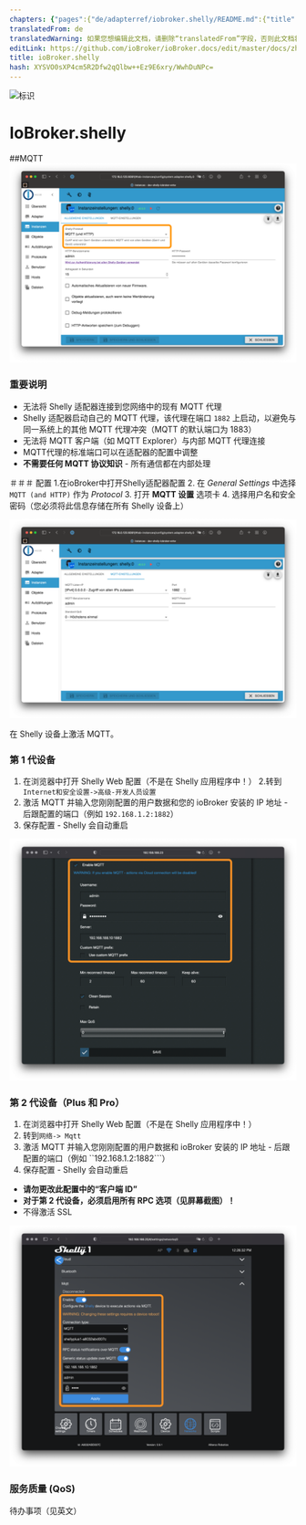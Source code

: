 ```yaml
---
chapters: {"pages":{"de/adapterref/iobroker.shelly/README.md":{"title":{"de":"ioBroker.shelly"},"content":"de/adapterref/iobroker.shelly/README.md"},"de/adapterref/iobroker.shelly/protocol-coap.md":{"title":{"de":"ioBroker.shelly"},"content":"de/adapterref/iobroker.shelly/protocol-coap.md"},"de/adapterref/iobroker.shelly/protocol-mqtt.md":{"title":{"de":"ioBroker.shelly"},"content":"de/adapterref/iobroker.shelly/protocol-mqtt.md"},"de/adapterref/iobroker.shelly/restricted-login.md":{"title":{"de":"ioBroker.shelly"},"content":"de/adapterref/iobroker.shelly/restricted-login.md"},"de/adapterref/iobroker.shelly/state-changes.md":{"title":{"de":"ioBroker.shelly"},"content":"de/adapterref/iobroker.shelly/state-changes.md"},"de/adapterref/iobroker.shelly/faq.md":{"title":{"de":"ioBroker.shelly"},"content":"de/adapterref/iobroker.shelly/faq.md"},"de/adapterref/iobroker.shelly/debug.md":{"title":{"de":"ioBroker.shelly"},"content":"de/adapterref/iobroker.shelly/debug.md"}}}
translatedFrom: de
translatedWarning: 如果您想编辑此文档，请删除“translatedFrom”字段，否则此文档将再次自动翻译
editLink: https://github.com/ioBroker/ioBroker.docs/edit/master/docs/zh-cn/adapterref/iobroker.shelly/protocol-mqtt.md
title: ioBroker.shelly
hash: XYSVO0sXP4cm5R2Dfw2qQlbw++Ez9E6xry/WwhDuNPc=
---
```

![标识](../../../de/adapterref/iobroker.shelly/../../admin/shelly.png)

# IoBroker.shelly
##MQTT
![iobroker_general_mqtt](../../../de/adapterref/iobroker.shelly/./img/iobroker_general_mqtt.png)

### 重要说明
- 无法将 Shelly 适配器连接到您网络中的现有 MQTT 代理
- Shelly 适配器启动自己的 MQTT 代理，该代理在端口 ``1882`` 上启动，以避免与同一系统上的其他 MQTT 代理冲突（MQTT 的默认端口为 1883）
- 无法将 MQTT 客户端（如 MQTT Explorer）与内部 MQTT 代理连接
- MQTT代理的标准端口可以在适配器的配置中调整
- **不需要任何 MQTT 协议知识** - 所有通信都在内部处理

＃＃＃ 配置
1.在ioBroker中打开Shelly适配器配置
2. 在 *General Settings* 中选择 ```MQTT (and HTTP)``` 作为 *Protocol*
3. 打开 **MQTT 设置** 选项卡
4. 选择用户名和安全密码（您必须将此信息存储在所有 Shelly 设备上）

![iobroker_mqtt](../../../de/adapterref/iobroker.shelly/./img/iobroker_mqtt.png)

在 Shelly 设备上激活 MQTT。

### 第 1 代设备
1. 在浏览器中打开 Shelly Web 配置（不是在 Shelly 应用程序中！）
2.转到```Internet和安全设置->高级-开发人员设置```
3. 激活 MQTT 并输入您刚刚配置的用户数据和您的 ioBroker 安装的 IP 地址 - 后跟配置的端口（例如 ```192.168.1.2:1882```）
4. 保存配置 - Shelly 会自动重启

![shelly_mqtt gen1](../../../de/adapterref/iobroker.shelly/./img/shelly_mqtt-gen1.png)

### 第 2 代设备（Plus 和 Pro）
1. 在浏览器中打开 Shelly Web 配置（不是在 Shelly 应用程序中！）
2. 转到```网络-> Mqtt```
3. 激活 MQTT 并输入您刚刚配置的用户数据和 ioBroker 安装的 IP 地址 - 后跟配置的端口（例如 ``192.168.1.2:1882```）
4. 保存配置 - Shelly 会自动重启

- **请勿更改此配置中的“客户端 ID”**
- **对于第 2 代设备，必须启用所有 RPC 选项（见屏幕截图）！**
- 不得激活 SSL

![shelly_mqtt gen2](../../../de/adapterref/iobroker.shelly/./img/shelly_mqtt-gen2.png)

### 服务质量 (QoS)
待办事项（见英文）